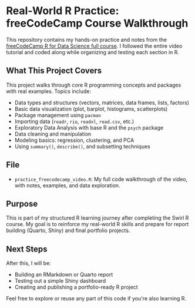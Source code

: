 # Real-World R Practice: freeCodeCamp Course Walkthrough

This repository contains my hands-on practice and notes from the [freeCodeCamp R for Data Science full course](https://www.youtube.com/watch?v=_V8eKsto3Ug). I followed the entire video tutorial and coded along while organizing and testing each section in R.

## What This Project Covers

This project walks through core R programming concepts and packages with real examples. Topics include:

- Data types and structures (vectors, matrices, data frames, lists, factors)
- Basic data visualization (plot, barplot, histograms, scatterplots)
- Package management using `pacman`
- Importing data (`readr`, `rio`, `readxl`, `read.csv`, etc.)
- Exploratory Data Analysis with base R and the `psych` package
- Data cleaning and manipulation
- Modeling basics: regression, clustering, and PCA
- Using `summary()`, `describe()`, and subsetting techniques

## File

- `practice_freecodecamp_video.R`: My full code walkthrough of the video, with notes, examples, and data exploration.

## Purpose

This is part of my structured R learning journey after completing the Swirl R course. My goal is to reinforce my real-world R skills and prepare for report building (Quarto, Shiny) and final portfolio projects.

## Next Steps

After this, I will be:
- Building an RMarkdown or Quarto report
- Testing out a simple Shiny dashboard
- Creating and publishing a portfolio-ready R project

Feel free to explore or reuse any part of this code if you're also learning R.
